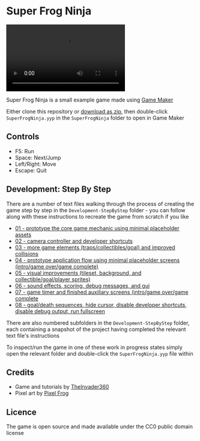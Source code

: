 # Super Frog Ninja

<video src="https://raw.githubusercontent.com/TheInvader360/super-frog-ninja/main/Docs/demo.mp4" width="316" height="178" controls></video>

Super Frog Ninja is a small example game made using [Game Maker](https://gamemaker.io/en)

Either clone this repository or [download as zip](https://github.com/TheInvader360/super-frog-ninja/archive/refs/heads/main.zip), then double-click ```SuperFrogNinja.yyp``` in the ```SuperFrogNinja``` folder to open in Game Maker

## Controls

* F5: Run
* Space: Next/Jump
* Left/Right: Move
* Escape: Quit

## Development: Step By Step

There are a number of text files walking through the process of creating the game step by step in the ```Development-StepByStep``` folder - you can follow along with these instructions to recreate the game from scratch if you like

* [01 - prototype the core game mechanic using minimal placeholder assets](https://theinvader360.github.io/super-frog-ninja/Development-StepByStep/01.txt)
* [02 - camera controller and developer shortcuts](https://theinvader360.github.io/super-frog-ninja/Development-StepByStep/02.txt)
* [03 - more game elements (traps/collectibles/goal) and improved collisions](https://theinvader360.github.io/super-frog-ninja/Development-StepByStep/03.txt)
* [04 - prototype application flow using minimal placeholder screens (intro/game over/game complete)](https://theinvader360.github.io/super-frog-ninja/Development-StepByStep/04.txt)
* [05 - visual improvements (tileset, background, and collectible/goal/player sprites)](https://theinvader360.github.io/super-frog-ninja/Development-StepByStep/05.txt)
* [06 - sound effects, scoring, debug messages, and gui](https://theinvader360.github.io/super-frog-ninja/Development-StepByStep/06.txt)
* [07 - game timer and finished auxiliary screens (intro/game over/game complete](https://theinvader360.github.io/super-frog-ninja/Development-StepByStep/07.txt)
* [08 - goal/death sequences, hide cursor, disable developer shortcuts, disable debug output, run fullscreen](https://theinvader360.github.io/super-frog-ninja/Development-StepByStep/08.txt)

There are also numbered subfolders in the ```Development-StepByStep``` folder, each containing a snapshot of the project having completed the relevant text file's instructions

To inspect/run the game in one of these work in progress states simply open the relevant folder and double-click the ```SuperFrogNinja.yyp``` file within

## Credits

* Game and tutorials by [TheInvader360](https://github.com/TheInvader360)
* Pixel art by [Pixel Frog](https://pixelfrog-assets.itch.io)

## Licence

The game is open source and made available under the CC0 public domain license
